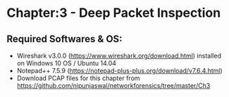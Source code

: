 # 	Chapter:3 - Deep Packet Inspection
##	Required Softwares & OS:

- Wireshark v3.0.0 (https://www.wireshark.org/download.html) installed on Windows 10 OS / Ubuntu 14.04
- Notepad++ 7.5.9 (https://notepad-plus-plus.org/download/v7.6.4.html)
- Download PCAP files for this chapter from https://github.com/nipunjaswal/networkforensics/tree/master/Ch3

